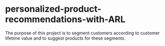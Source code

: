 # personalized-product-recommendations-with-ARL
The purpose of this project is to segment customers according to customer lifetime value and to suggest products for these segments.
